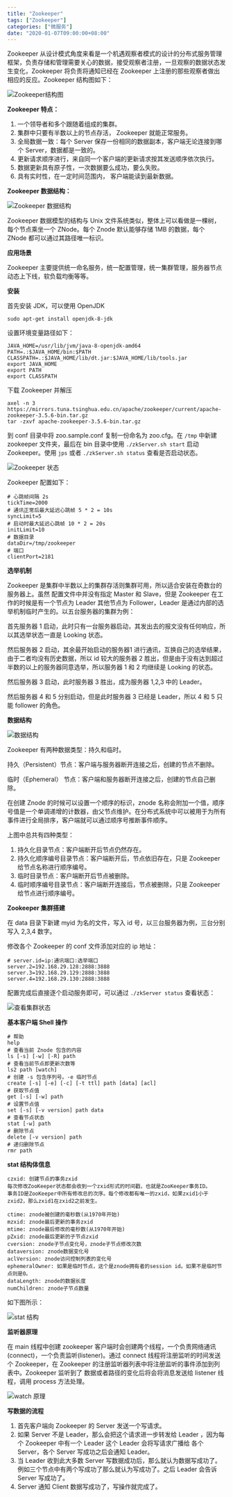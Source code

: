 ```yaml
---
title: "Zookeeper"
tags: ["Zookeeper"]
categories: ["微服务"]
date: "2020-01-07T09:00:00+08:00"
---
```


Zookeeper 从设计模式角度来看是一个机遇观察者模式的设计的分布式服务管理框架，负责存储和管理需要关心的数据，接受观察者注册，一旦观察的数据状态发生变化，Zookeeper 将负责将通知已经在 Zookeeper 上注册的那些观察者做出相应的反应。Zookeeper 结构图如下：

![Zookeeper结构图]( http://img.programya.com/Snipaste_2019-11-08_21-29-52.png )

 **Zookeeper 特点：**

1. 一个领导者和多个跟随着组成的集群。
2. 集群中只要有半数以上的节点存活， Zookeeper 就能正常服务。
3. 全局数据一致：每个 Server 保存一份相同的数据副本，客户端无论连接到哪个 Server，数据都是一致的。
4. 更新请求顺序进行，来自同一个客户端的更新请求按其发送顺序依次执行。
5. 数据更新具有原子性，一次数据要么成功，要么失败。
6. 具有实时性，在一定时间范围内， 客户端能读到最新数据。

**Zookeeper 数据结构：**

![Zookeeper 数据结构]( http://img.programya.com/Snipaste_2019-11-08_21-46-09.png )

Zookeeper 数据模型的结构与 Unix 文件系统类似，整体上可以看做是一棵树，每个节点乘坐一个 ZNode。每个 Znode 默认能够存储 1MB 的数据，每个 ZNode 都可以通过其路径唯一标识。

**应用场景**

Zookeeper 主要提供统一命名服务，统一配置管理，统一集群管理，服务器节点动态上下线，软负载均衡等等。

**安装**

首先安装 JDK，可以使用 OpenJDK

`sudo apt-get install openjdk-8-jdk`

设置环境变量路径如下：

```properties
JAVA_HOME=/usr/lib/jvm/java-8-openjdk-amd64
PATH=.:$JAVA_HOME/bin:$PATH
CLASSPATH=.:$JAVA_HOME/lib/dt.jar:$JAVA_HOME/lib/tools.jar
export JAVA_HOME
export PATH
export CLASSPATH
```

下载 Zookeeper 并解压

```shell
axel -n 3 https://mirrors.tuna.tsinghua.edu.cn/apache/zookeeper/current/apache-zookeeper-3.5.6-bin.tar.gz
tar -zxvf apache-zookeeper-3.5.6-bin.tar.gz
```

到 conf 目录中将 zoo.sample.conf 复制一份命名为 zoo.cfg。在 `/tmp` 中新建 zookeeper 文件夹，最后在 bin 目录中使用 `./zkServer.sh start` 启动 Zookeeper。使用 `jps` 或者 `./zkServer.sh status` 查看是否启动状态。

![Zookeeper 状态]( http://img.programya.com/Snipaste_2019-11-09_10-41-49.png )

Zookeeper 配置如下：

```properties
# 心跳帧间隔 2s
tickTime=2000
# 通讯正常后最大延迟心跳帧 5 * 2 = 10s
syncLimit=5
# 启动时最大延迟心跳帧 10 * 2 = 20s
initLimit=10
# 数据目录
dataDir=/tmp/zookeeper
# 端口
clientPort=2181
```

**选举机制**

Zookeeper 是集群中半数以上的集群存活则集群可用，所以适合安装在奇数台的服务器上。虽然 配置文件中并没有指定 Master 和 Slave，但是 Zookeeper 在工作的时候是有一个节点为 Leader 其他节点为 Follower，Leader 是通过内部的选举机制临时产生的。以五台服务器的集群为例：

首先服务器 1 启动，此时只有一台服务器启动，其发出去的报文没有任何响应，所以其选举状态一直是 Looking 状态。

然后服务器 2 启动，其余最开始启动的服务器1 进行通讯，互换自己的选举结果，由于二者均没有历史数据，所以 id 较大的服务器 2 胜出，但是由于没有达到超过半数的以上的服务器同意选举，所以服务器 1 和 2 均继续是 Looking 的状态。

然后服务器 3 启动，此时服务器 3 胜出，成为服务器 1,2,3 中的 Leader。

然后服务器 4 和 5 分别启动，但是此时服务器 3 已经是 Leader，所以 4 和 5 只能 follower 的角色。

**数据结构**

![数据结构]( http://img.programya.com/Snipaste_2019-11-09_11-07-21.png )

Zookeeper 有两种数据类型：持久和临时。

持久（Persistent）节点：客户端与服务器断开连接之后，创建的节点不删除。

临时（Ephemeral） 节点：客户端和服务器断开连接之后，创建的节点自己删除。

在创建 Znode 的时候可以设置一个顺序的标识，znode 名称会附加一个值，顺序号值是一个单调递增的计数器，由父节点维护。在分布式系统中可以被用于为所有事件进行全局排序，客户端就可以通过顺序号推断事件顺序。

上图中总共有四种类型：

1. 持久化目录节点：客户端断开后节点仍然存在。
2. 持久化顺序编号目录节点：客户端断开后，节点依旧存在，只是 Zookeeper 给节点名称进行顺序编号。
3. 临时目录节点：客户端断开后节点被删除。
4. 临时顺序编号目录节点：客户端断开连接后，节点被删除，只是 Zookeeper 给节点进行顺序编号。

**Zookeeper 集群搭建**

在 data 目录下新建 myid 为名的文件，写入 id 号，以三台服务器为例，三台分别写入 2,3,4 数字。

修改各个 Zookeeper 的 conf 文件添加对应的 ip 地址：

```properties
# server.id=ip:通讯端口:选举端口
server.2=192.168.29.128:2888:3888
server.3=192.168.29.129:2888:3888
server.4=192.168.29.130:2888:3888
```

配置完成后直接逐个启动服务即可，可以通过 `./zkServer status` 查看状态：

![查看集群状态]( http://img.programya.com/Snipaste_2019-11-09_11-42-37.png )

**基本客户端 Shell 操作**

```shell
# 帮助
help
# 查看当前 Znode 包含的内容
ls [-s] [-w] [-R] path
# 查看当前节点即更新次数等
ls2 path [watch]
# 创建 -s 包含序列号。-e 临时节点
create [-s] [-e] [-c] [-t ttl] path [data] [acl]
# 获取节点值
get [-s] [-w] path
# 设置节点值
set [-s] [-v version] path data
# 查看节点状态
stat [-w] path
# 删除节点
delete [-v version] path
# 递归删除节点
rmr path
```

**stat 结构体信息**

```
czxid: 创建节点的事务zxid
每次修改ZooKeeper状态都会收到一个zxid形式的时间戳，也就是ZooKeeper事务ID。
事务ID是ZooKeeper中所有修改总的次序。每个修改都有唯一的zxid，如果zxid1小于zxid2，那么zxid1在zxid2之前发生。

ctime: znode被创建的毫秒数(从1970年开始)
mzxid: znode最后更新的事务zxid
mtime: znode最后修改的毫秒数(从1970年开始)
pZxid: znode最后更新的子节点zxid
cversion: znode子节点变化号，znode子节点修改次数
dataversion: znode数据变化号
aclVersion: znode访问控制列表的变化号
ephemeralOwner: 如果是临时节点，这个是znode拥有者的session id。如果不是临时节点则是0。
dataLength: znode的数据长度
numChildren: znode子节点数量
```

如下图所示：

![stat 结构]( http://img.programya.com/Snipaste_2019-11-09_12-01-57.png )

**监听器原理**

在 main 线程中创建 zookeeper 客户端时会创建两个线程，一个负责网络通讯(connect)，一个负责监听(listener)。通过 connect 线程将注册监听的时间发送个 Zookeeper，在 Zookeeper 的注册监听器列表中将注册监听的事件添加到列表中。Zookeeper 监听到了 数据或者路径的变化后将会将消息发送给 listener 线程，调用 process 方法处理。

![watch 原理]( http://img.programya.com/Snipaste_2019-11-09_12-09-14.png )

**写数据的流程**

1. 首先客户端向 Zookeeper 的 Server 发送一个写请求。
2. 如果 Server 不是 Leader，那么会把这个请求进一步转发给 Leader ，因为每个 Zookeeper 中有一个 Leader 这个 Leader 会将写请求广播给 各个 Server，各个 Server 写成功之后会通知 Leader。
3. 当 Leader 收到此大多数 Server 写数据成功后，那么就认为数据写成功了。例如三个节点中有两个写成功了那么就认为写成功了。之后 Leader 会告诉 Server 写成功了。
4. Server 通知 Client 数据写成功了，写操作就完成了。